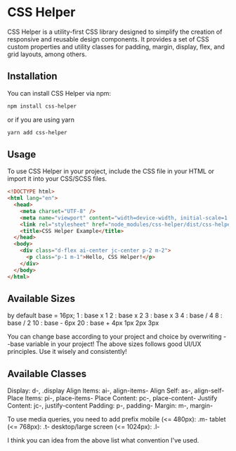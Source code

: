 # CSS Helper

CSS Helper is a utility-first CSS library designed to simplify the creation of responsive and reusable design components. It provides a set of CSS custom properties and utility classes for padding, margin, display, flex, and grid layouts, among others.

## Installation

You can install CSS Helper via npm:

```bash
npm install css-helper
```

or if you are using yarn

```bash
yarn add css-helper
```

## Usage

To use CSS Helper in your project, include the CSS file in your HTML or import it into your CSS/SCSS files.

```html
<!DOCTYPE html>
<html lang="en">
  <head>
    <meta charset="UTF-8" />
    <meta name="viewport" content="width=device-width, initial-scale=1.0" />
    <link rel="stylesheet" href="node_modules/css-helper/dist/css-helper.css" />
    <title>CSS Helper Example</title>
  </head>
  <body>
    <div class="d-flex ai-center jc-center p-2 m-2">
      <p class="p-1 m-1">Hello, CSS Helper!</p>
    </div>
  </body>
</html>
```

## Available Sizes

by default base = 16px;
1 : base x 1
2 : base x 2
3 : base x 3
4 : base / 4
8 : base / 2
10 : base - 6px
20 : base + 4px
1px
2px
3px

You can change base according to your project and choice by overwriting --base variable in your project!
The above sizes follows good UI/UX principles. Use it wisely and consistently!

## Available Classes

Display: d-, .display
Align Items: ai-, align-items-
Align Self: as-, align-self-
Place Items: pi-, place-items-
Place Content: pc-, place-content-
Justify Content: jc-, justify-content
Padding: p-, padding-
Margin: m-, margin-

To use media queries, you need to add prefix
mobile (<= 480px): .m-
tablet (<= 768px): .t-
desktop/large screen (<= 1024px): .l-

I think you can idea from the above list what convention I've used.
